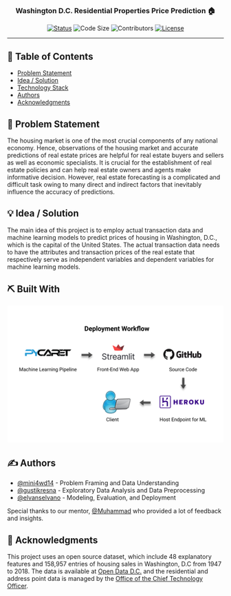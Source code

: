 <h3 align="center">Washington D.C. Residential Properties Price Prediction 🏠</h3>

<div align="center">

  [![Status](https://img.shields.io/badge/status-active-success.svg)]() 
  ![Code Size](https://img.shields.io/github/languages/code-size/elvanselvano/purwadhika-final-project)
  ![Contributors](https://img.shields.io/github/contributors/elvanselvano/purwadhika-final-project)
  [![License](https://img.shields.io/badge/license-MIT-blue.svg)](LICENSE.md)

</div>

---

## 📝 Table of Contents
- [Problem Statement](#problem_statement)
- [Idea / Solution](#idea)
- [Technology Stack](#tech_stack)
- [Authors](#authors)
- [Acknowledgments](#acknowledgments)

## 🧐 Problem Statement <a name = "problem_statement"></a>
The housing market is one of the most crucial components of any national economy. Hence, observations of the housing market and accurate predictions of real estate prices are helpful for real estate buyers and sellers as well as economic specialists. It is crucial for the establishment of real estate policies and can help real estate owners and agents make informative decision. However, real estate forecasting is a complicated and difficult task owing to many direct and indirect factors that inevitably influence the accuracy of predictions.
## 💡 Idea / Solution <a name = "idea"></a>
The main idea of this project is to employ actual transaction data and machine learning models to predict prices of housing in Washington, D.C., which is the capital of the United States. The actual transaction data needs to have the attributes and transaction prices of the real estate that respectively serve as independent variables and dependent variables for machine learning models.

## ⛏️ Built With <a name = "tech_stack"></a>
![Deployment](https://github.com/elvanselvano/purwadhika-final-project/blob/main/assets/deployment.png)

## ✍️ Authors <a name = "authors"></a>

- [@mini4wd14](https://github.com/mini4wd14) - Problem Framing and Data Understanding
- [@gustikresna](https://github.com/gustikresna) - Exploratory Data Analysis and Data Preprocessing
- [@elvanselvano](https://github.com/kylelobo) - Modeling, Evaluation, and Deployment

Special thanks to our mentor, [@Muhammad](https://github.com/M46F) who provided a lot of feedback and insights.

## 🎉 Acknowledgments <a name = "acknowledgments"></a>

This project uses an open source dataset, which include 48 explanatory features and 158,957 entries of housing sales in Washington, D.C from 1947 to  2018. The data is available at [Open Data D.C.](https://opendata.dc.gov/) and the residential and address point data is managed by the [Office of the Chief Technology Officer](https://octo.dc.gov/).
